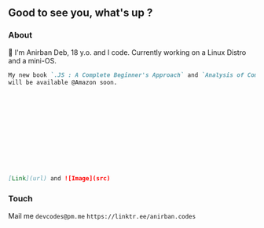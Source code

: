 ## Good to see you, what's up ?





### About
👋 I'm Anirban Deb, 18 y.o. and I code. Currently working on a Linux Distro and a mini-OS.


```markdown
My new book `.JS : A Complete Beginner's Approach` and `Analysis of Complex Numbers`
will be available @Amazon soon.













[Link](url) and ![Image](src)
```







### Touch
Mail me `devcodes@pm.me`
`https://linktr.ee/anirban.codes`

